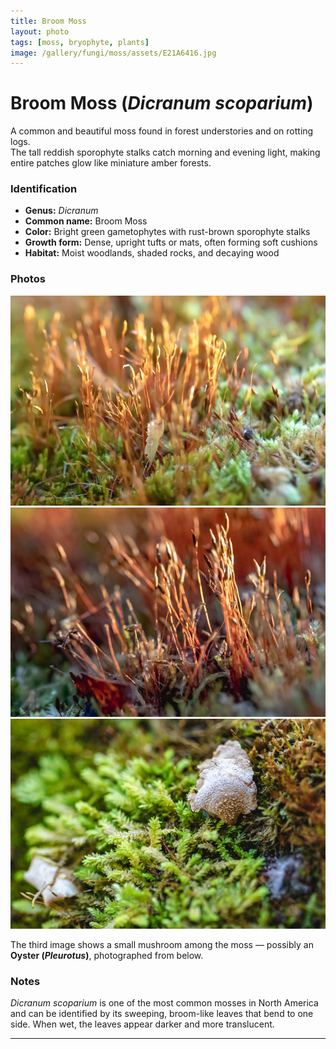 ```yaml
---
title: Broom Moss
layout: photo
tags: [moss, bryophyte, plants]
image: /gallery/fungi/moss/assets/E21A6416.jpg
---
```


# Broom Moss (*Dicranum scoparium*)

A common and beautiful moss found in forest understories and on rotting logs.  
The tall reddish sporophyte stalks catch morning and evening light, making entire patches glow like miniature amber forests.

### Identification
- **Genus:** *Dicranum*  
- **Common name:** Broom Moss  
- **Color:** Bright green gametophytes with rust-brown sporophyte stalks  
- **Growth form:** Dense, upright tufts or mats, often forming soft cushions  
- **Habitat:** Moist woodlands, shaded rocks, and decaying wood  

### Photos
![Moss sporophytes glowing in light](/gallery/fungi/moss/assets/E21A6416.jpg)  
![Sporophyte capsules emerging from moss](/gallery/fungi/moss/assets/E21A6424.jpg)  
![Moss and small mushroom](/gallery/fungi/moss/assets/E21A6426.jpg)

The third image shows a small mushroom among the moss — possibly an **Oyster (*Pleurotus*)**, photographed from below.

### Notes
*Dicranum scoparium* is one of the most common mosses in North America and can be identified by its sweeping, broom-like leaves that bend to one side. When wet, the leaves appear darker and more translucent.

---

